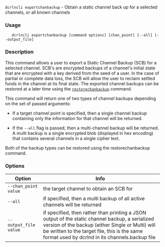 `dcrlncli exportchanbackup` - Obtain a static channel back up for a selected channels, or all known channels

### Usage
```
   dcrlncli exportchanbackup [command options] [chan_point] [--all] [--output_file]
```

### Description

This command allows a user to export a Static Channel Backup (SCB) for
a selected channel. SCB's are encrypted backups of a channel's initial
state that are encrypted with a key derived from the seed of a user. In
the case of partial or complete data loss, the SCB will allow the user
to reclaim settled funds in the channel at its final state. The
exported channel backups can be restored at a later time using the
[`restorechanbackup`](restorechanbackup.md) command.

This command will return one of two types of channel backups depending
on the set of passed arguments:

* If a target channel point is specified, then a single channel
backup containing only the information for that channel will be
returned.

* If the `--all` flag is passed, then a multi-channel backup will be
returned. A multi backup is a single encrypted blob (displayed in
hex encoding) that contains several channels in a single cipher
text.

Both of the backup types can be restored using the restorechanbackup
command.

### Options
|Option|Info|
|--|--|
|`--chan_point value`|   the target channel to obtain an SCB for|
|`--all`|                if specified, then a multi backup of all active channels will be returned|
|`--output_file value`|  if specified, then rather than printing a JSON output of the static channel backup, a serialized version of the backup (either Single or Multi) will be written to the target file, this is the same format used by dcrlnd in its channels.backup file|
